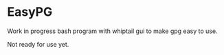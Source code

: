 # EasyPG

Work in progress bash program with whiptail gui to make gpg easy to use.

Not ready for use yet.
